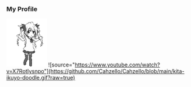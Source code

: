 ### My Profile

![teuing bang](https://github.com/cahzello/cahzello/blob/main/miku-kawaii.gif?raw=true)
![source="https://www.youtube.com/watch?v=X7RotIysnpo"](https://github.com/Cahzello/Cahzello/blob/main/kita-ikuyo-doodle.gif?raw=true)


<!--
**Cahzello/Cahzello** is a ✨ _special_ ✨ repository because its `README.md` (this file) appears on your GitHub profile.

Here are some ideas to get you started:

- 🔭 I’m currently working on ...
- 🌱 I’m currently learning ...
- 👯 I’m looking to collaborate on ...
- 🤔 I’m looking for help with ...
- 💬 Ask me about ...
- 📫 How to reach me: ...
- 😄 Pronouns: ...
- ⚡ Fun fact: ...
-->
